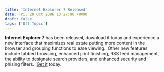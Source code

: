 ```yaml
---
title: 'Internet Explorer 7 Released'
date: Fri, 20 Oct 2006 13:27:00 +0000
draft: false
tags: ['Off Topic']
---
```


**Internet Explorer 7** has been released, download it today and experience a new interface that maximizes real estate putting more content in the browser and grouping functions to ease viewing.  Other new features include tabbed browsing, enhanced print finishing, RSS feed management, the ability to designate search providers, and enhanced security and phising filters.  [Get it](http://www.microsoft.com/windows/ie/default.mspx?mg_ID=10010) today.